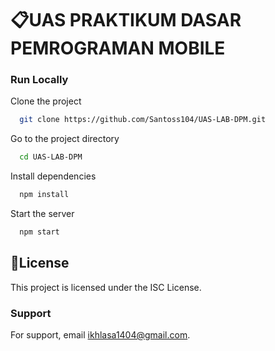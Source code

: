 
# 📋UAS PRAKTIKUM DASAR PEMROGRAMAN MOBILE




### Run Locally

Clone the project

```bash
  git clone https://github.com/Santoss104/UAS-LAB-DPM.git
```

Go to the project directory

```bash
  cd UAS-LAB-DPM
```

Install dependencies

```bash
  npm install
```

Start the server

```bash
  npm start
```


## 📝License

This project is licensed under the ISC License.


### Support

For support, email ikhlasa1404@gmail.com.

